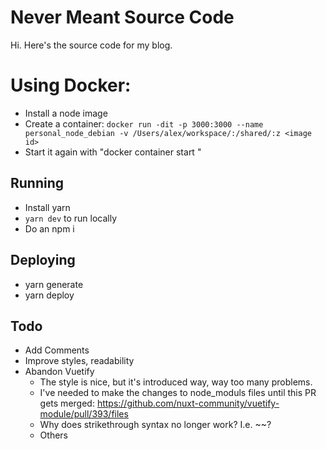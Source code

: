 # Never Meant Source Code
Hi. Here's the source code for my blog.

# Using Docker:
- Install a node image
- Create a container: `docker run -dit -p 3000:3000 --name personal_node_debian -v /Users/alex/workspace/:/shared/:z <image id>`
- Start it again with "docker container start <container id> "

## Running
- Install yarn
- `yarn dev` to run locally
- Do an npm i

## Deploying
- yarn generate
- yarn deploy

## Todo
- Add Comments
- Improve styles, readability
- Abandon Vuetify
  - The style is nice, but it's introduced way, way too many problems.
  - I've needed to make the changes to node_moduls files until this PR gets merged: https://github.com/nuxt-community/vuetify-module/pull/393/files
  - Why does strikethrough syntax no longer work? I.e. ~~?
  - Others